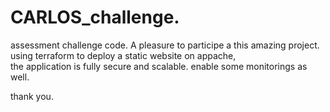 # CARLOS_challenge. 
assessment challenge code. 
A pleasure to participe a this amazing project. 
 using terraform to deploy a static website on appache,  
 the application is fully secure and scalable. 
 enable some monitorings as well. 

 thank you.
